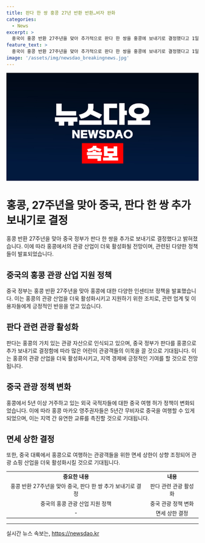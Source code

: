 ```yaml
---
title: 판다 한 쌍 홍콩 27년 반환 반환…비자 완화
categories:
  - News
excerpt: >
  중국이 홍콩 반환 27주년을 맞아 추가적으로 판다 한 쌍을 홍콩에 보내기로 결정했다고 1일 밝혔다. 홍콩 사우스차이나모닝포스트 보도에 따르면, 이로 인해 어린이 관광객들이 더 많이 유치될 것으로 기대되지만, 일부 사람들은 이미 중국 본토에 많은 판다가 있기 때문에 홍콩으로의 유치가 어려울 것이라고 말하고 있다. 또한, 홍콩 마카오 영주권자들은 5년간 무비자로 중국을 여행할 수 있으며, 중국 대륙에서 홍콩으로 온 관광객의 면세 상한도도 상향 조정되었다.
feature_text: >
  중국이 홍콩 반환 27주년을 맞아 추가적으로 판다 한 쌍을 홍콩에 보내기로 결정했다고 1일 밝혔다. 홍콩 사우스차이나모닝포스트 보도에 따르면, 이로 인해 어린이 관광객들이 더 많이 유치될 것으로 기대되지만, 일부 사람들은 이미 중국 본토에 많은 판다가 있기 때문에 홍콩으로의 유치가 어려울 것이라고 말하고 있다. 또한, 홍콩 마카오 영주권자들은 5년간 무비자로 중국을 여행할 수 있으며, 중국 대륙에서 홍콩으로 온 관광객의 면세 상한도도 상향 조정되었다.
image: '/assets/img/newsdao_breakingnews.jpg'
---
```


<p><img src="/assets/img/newsdao_breakingnews.jpg" alt="pcversion 속보" /></p>

<h1 data-ke-size="size32">홍콩, 27주년을 맞아 중국, 판다 한 쌍 추가 보내기로 결정</h1>

<p data-ke-size="size16">홍콩 반환 27주년을 맞아 중국 정부가 판다 한 쌍을 추가로 보내기로 결정했다고 밝혀졌습니다. 이에 따라 홍콩에서의 관광 산업이 더욱 활성화될 전망이며, 관련된 다양한 정책들이 발표되었습니다. </p>

<h2 data-ke-size="size26">중국의 홍콩 관광 산업 지원 정책</h2>

<p data-ke-size="size16">중국 정부는 홍콩 반환 27주년을 맞아 홍콩에 대한 다양한 인센티브 정책을 발표했습니다. 이는 홍콩의 관광 산업을 더욱 활성화시키고 지원하기 위한 조치로, 관련 업계 및 이용자들에게 긍정적인 반응을 얻고 있습니다. </p>

<h2 data-ke-size="size26">판다 관련 관광 활성화</h2>

<p data-ke-size="size16">판다는 홍콩의 가치 있는 관광 자산으로 인식되고 있으며, 중국 정부가 판다를 홍콩으로 추가 보내기로 결정함에 따라 많은 어린이 관광객들의 이목을 끌 것으로 기대됩니다. 이는 홍콩의 관광 산업을 더욱 활성화시키고, 지역 경제에 긍정적인 기여를 할 것으로 전망됩니다. </p>

<h2 data-ke-size="size26">중국 관광 정책 변화</h2>

<p data-ke-size="size16">홍콩에서 5년 이상 거주하고 있는 외국 국적자들에 대한 중국 여행 허가 정책이 변화되었습니다. 이에 따라 홍콩 마카오 영주권자들은 5년간 무비자로 중국을 여행할 수 있게 되었으며, 이는 지역 간 유연한 교류를 촉진할 것으로 기대됩니다. </p>

<h2 data-ke-size="size26">면세 상한 결정</h2>

<p data-ke-size="size16">또한, 중국 대륙에서 홍콩으로 여행하는 관광객들을 위한 면세 상한이 상향 조정되어 관광 쇼핑 산업을 더욱 활성화시킬 것으로 기대됩니다. </p>

<table>
    <tbody>
        <tr>
            <td style="text-align: center; height: 17px;"><b>중요한 내용</b></td>
            <td style="text-align: center; height: 17px;"><b>내용</b></td>
        </tr>
        <tr>
            <td style="text-align: center;">홍콩 반환 27주년을 맞아 중국, 판다 한 쌍 추가 보내기로 결정</td>
            <td style="text-align: center;">판다 관련 관광 활성화</td>
        </tr>
        <tr>
            <td style="text-align: center;">중국의 홍콩 관광 산업 지원 정책</td>
            <td style="text-align: center;">중국 관광 정책 변화</td>
        </tr>
        <tr>
            <td style="text-align: center;">-</td>
            <td style="text-align: center;">면세 상한 결정</td>
        </tr>
    </tbody>
</table>

<hr>
실시간 뉴스 속보는, <a href="https://newsdao.kr" rel="dofollow">https://newsdao.kr</a>


